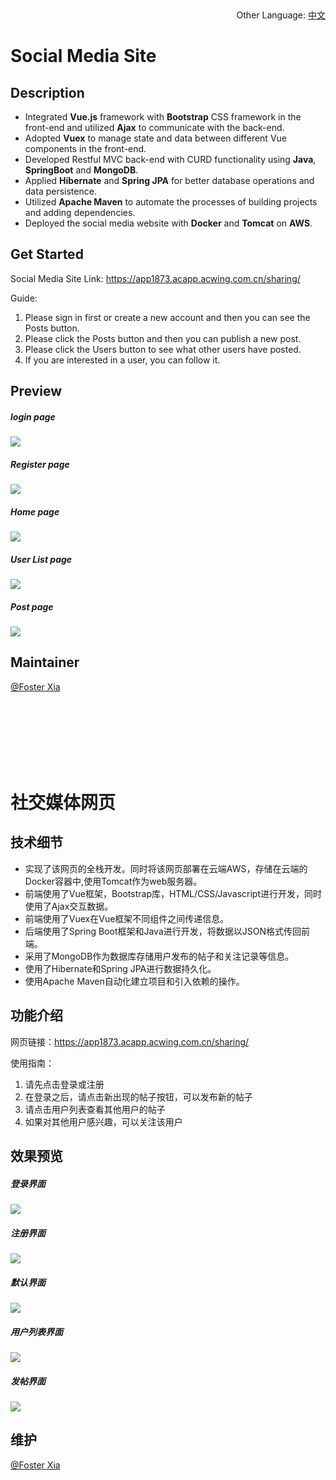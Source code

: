 ​																<p align="right">Other Language: [中文](#社交媒体网页)<p>

# Social Media Site

## Description

+ Integrated **Vue.js** framework with **Bootstrap** CSS framework in the front-end and utilized **Ajax** to communicate with the back-end.
+ Adopted **Vuex** to manage state and data between different Vue components in the front-end.
+ Developed Restful MVC back-end with CURD functionality using **Java**, **SpringBoot** and **MongoDB**.
+ Applied **Hibernate** and **Spring JPA** for better database operations and data persistence.
+ Utilized **Apache Maven** to automate the processes of building projects and adding dependencies.
+ Deployed the social media website with **Docker** and **Tomcat** on **AWS**.

## Get Started

Social Media Site Link: https://app1873.acapp.acwing.com.cn/sharing/

Guide:

1. Please sign in first or create a new account and then you can see the Posts button.
2. Please click the Posts button and then you can publish a new post.
3. Please click the Users button to see what other users have posted.
4. If you are interested in a user, you can follow it.

## Preview

##### login page

<img src="https://app1873.acapp.acwing.com.cn/static/image/sharing/social-media-site-signin.PNG" />



##### Register page

<img src="https://app1873.acapp.acwing.com.cn/static/image/sharing/social-media-site-signup.PNG" />



##### Home page

<img src="https://app1873.acapp.acwing.com.cn/static/image/sharing/social-media-site-home.PNG" />



##### User List page

<img src="https://app1873.acapp.acwing.com.cn/static/image/sharing/social-media-site-user-list.PNG" />



##### Post page

<img src="https://app1873.acapp.acwing.com.cn/static/image/sharing/social-media-site-post.PNG" />



## Maintainer

[@Foster Xia](https://github.com/FosterXia)

<br>
<br>
<br>
<br>
<br>
<br>

# 社交媒体网页

## 技术细节

+ 实现了该网页的全栈开发。同时将该网页部署在云端AWS，存储在云端的Docker容器中,使用Tomcat作为web服务器。
+ 前端使用了Vue框架，Bootstrap库，HTML/CSS/Javascript进行开发，同时使用了Ajax交互数据。
+ 前端使用了Vuex在Vue框架不同组件之间传递信息。
+ 后端使用了Spring Boot框架和Java进行开发，将数据以JSON格式传回前端。
+ 采用了MongoDB作为数据库存储用户发布的帖子和关注记录等信息。
+ 使用了Hibernate和Spring JPA进行数据持久化。
+ 使用Apache Maven自动化建立项目和引入依赖的操作。

## 功能介绍

网页链接：https://app1873.acapp.acwing.com.cn/sharing/

使用指南：

1. 请先点击登录或注册
2. 在登录之后，请点击新出现的帖子按钮，可以发布新的帖子
3. 请点击用户列表查看其他用户的帖子
4. 如果对其他用户感兴趣，可以关注该用户

## 效果预览

##### 登录界面

<img src="https://app1873.acapp.acwing.com.cn/static/image/sharing/social-media-site-signin.PNG" />



##### 注册界面

<img src="https://app1873.acapp.acwing.com.cn/static/image/sharing/social-media-site-signup.PNG" />



##### 默认界面

<img src="https://app1873.acapp.acwing.com.cn/static/image/sharing/social-media-site-home.PNG" />



##### 用户列表界面

<img src="https://app1873.acapp.acwing.com.cn/static/image/sharing/social-media-site-user-list.PNG" />



##### 发帖界面

<img src="https://app1873.acapp.acwing.com.cn/static/image/sharing/social-media-site-post.PNG" />



## 维护

[@Foster Xia](https://github.com/FosterXia)
